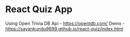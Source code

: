 # React Quiz App 
Using Open Trivia DB Api - https://opentdb.com/
Demo - https://sayankundu9699.github.io/react-quiz/index.html
